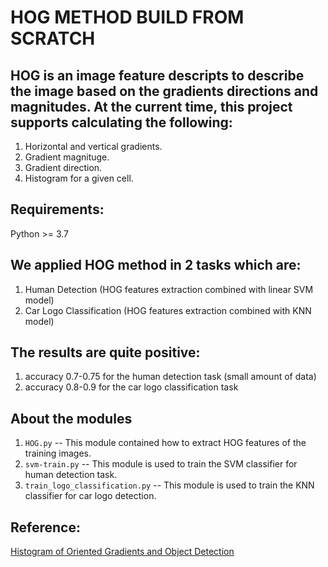 # HOG METHOD BUILD FROM SCRATCH


## HOG is an image feature descripts to describe the image based on the gradients directions and magnitudes. At the current time, this project supports calculating the following:
1. Horizontal and vertical gradients.
2. Gradient magnituge.
3. Gradient direction.
4. Histogram for a given cell.

## Requirements:
Python >= 3.7

## We applied HOG method in 2 tasks which are:
1. Human Detection (HOG features extraction combined with linear SVM model)
2. Car Logo Classification (HOG features extraction combined with KNN model)

## The results are quite positive: 
1. accuracy 0.7-0.75 for the human detection task (small amount of data)
2. accuracy 0.8-0.9 for the car logo classification task

## About the modules

1. `HOG.py` -- This module contained how to extract HOG features of the training images.
2. `svm-train.py` -- This module is used to train the SVM classifier for human detection task.
3. `train_logo_classification.py` -- This module is used to train the KNN classifier for car logo detection.

## Reference:
[Histogram of Oriented Gradients and Object Detection](http://www.pyimagesearch.com/2014/11/10/histogram-oriented-gradients-object-detection/)



